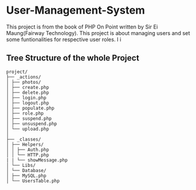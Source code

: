 # User-Management-System

This project is from the book of PHP On Point written by Sir Ei Maung(Fairway Technology). This project is about managing users and set some funtionalities for respective user roles.
I i

## Tree Structure of the whole Project

```
project/
├── _actions/
│ ├── photos/
│ ├── create.php
│ ├── delete.php
│ ├── login.php
│ ├── logout.php
│ ├── populate.php
│ ├── role.php
│ ├── suspend.php
│ ├── unsuspend.php
│ └── upload.php
│
├── _classes/
│ ├── Helpers/
│ │ ├── Auth.php
│ │ └── HTTP.php
| | └── showMessage.php
│ └── Libs/
│ └── Database/
│ ├── MySQL.php
│ └── UsersTable.php
